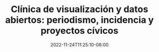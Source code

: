 ---
title: "Clínica de visualización y datos abiertos: periodismo, incidencia y proyectos cívicos"
date: 2022-11-24T11:25:10-06:00
designation : "Colectivos y comunidades que buscan comenzar proyectos de datos cívicos"
image: /images/speakers/speaker.jpg
speaker: 
enterprise: 
draft: false
---